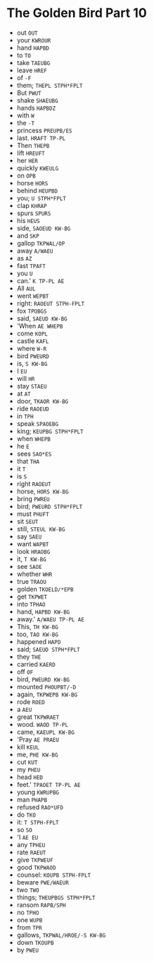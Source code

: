 # The Golden Bird Part 10

* out `OUT`
* your `KWROUR`
* hand `HAPBD`
* to `TO`
* take `TAEUBG`
* leave `HREF`
* of `-F`
* them; `THEPL STPH*FPLT`
* But `PWUT`
* shake `SHAEUBG`
* hands `HAPBDZ`
* with `W`
* the `-T`
* princess `PREUPB/ES`
* last. `HRAFT TP-PL`
* Then `THEPB`
* lift `HREUFT`
* her `HER`
* quickly `KWEULG`
* on `OPB`
* horse `HORS`
* behind `HEUPBD`
* you; `U STPH*FPLT`
* clap `KHRAP`
* spurs `SPURS`
* his `HEUS`
* side, `SAOEUD KW-BG`
* and `SKP`
* gallop `TKPWAL/OP`
* away `A/WAEU`
* as `AZ`
* fast `TPAFT`
* you `U`
* can.' `K TP-PL AE`
* All `AUL`
* went `WEPBT`
* right: `RAOEUT STPH-FPLT`
* fox `TPOBGS`
* said, `SAEUD KW-BG`
* 'When `AE WHEPB`
* come `KOPL`
* castle `KAFL`
* where `W-R`
* bird `PWEURD`
* is, `S KW-BG`
* I `EU`
* will `HR`
* stay `STAEU`
* at `AT`
* door, `TKAOR KW-BG`
* ride `RAOEUD`
* in `TPH`
* speak `SPAOEBG`
* king; `KEUPBG STPH*FPLT`
* when `WHEPB`
* he `E`
* sees `SAO*ES`
* that `THA`
* it `T`
* is `S`
* right `RAOEUT`
* horse, `HORS KW-BG`
* bring `PWREU`
* bird; `PWEURD STPH*FPLT`
* must `PHUFT`
* sit `SEUT`
* still, `STEUL KW-BG`
* say `SAEU`
* want `WAPBT`
* look `HRAOBG`
* it, `T KW-BG`
* see `SAOE`
* whether `WHR`
* true `TRAOU`
* golden `TKOELD/*EPB`
* get `TKPWET`
* into `TPHAO`
* hand, `HAPBD KW-BG`
* away.' `A/WAEU TP-PL AE`
* This, `TH KW-BG`
* too, `TAO KW-BG`
* happened `HAPD`
* said; `SAEUD STPH*FPLT`
* they `THE`
* carried `KAERD`
* off `OF`
* bird, `PWEURD KW-BG`
* mounted `PHOUPBT/-D`
* again, `TKPWEPB KW-BG`
* rode `ROED`
* a `AEU`
* great `TKPWRAET`
* wood. `WAOD TP-PL`
* came, `KAEUPL KW-BG`
* 'Pray `AE PRAEU`
* kill `KEUL`
* me, `PHE KW-BG`
* cut `KUT`
* my `PHEU`
* head `HED`
* feet.' `TPAOET TP-PL AE`
* young `KWRUPBG`
* man `PHAPB`
* refused `RAO*UFD`
* do `TKO`
* it: `T STPH-FPLT`
* so `SO`
* 'I `AE EU`
* any `TPHEU`
* rate `RAEUT`
* give `TKPWEUF`
* good `TKPWAOD`
* counsel: `KOUPB STPH-FPLT`
* beware `PWE/WAEUR`
* two `TWO`
* things; `THEUPBGS STPH*FPLT`
* ransom `RAPB/SPH`
* no `TPHO`
* one `WUPB`
* from `TPR`
* gallows, `TKPWAL/HROE/-S KW-BG`
* down `TKOUPB`
* by `PWEU`
